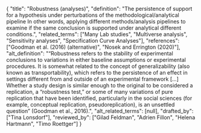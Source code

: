 {
    "title": "Robustness (analyses)",
    "definition": "The persistence of support for a hypothesis under perturbations of the methodological/analytical pipeline In other words, applying different methods/analysis pipelines to examine if the same conclusion is supported under analytical different conditions.",
    "related_terms": ["Many Lab studies", "Multiverse analysis", "Sensitivity analyses", "Specification Curve Analyses"],
    "references": ["Goodman et al. (2016) (alternative)", "Nosek and Errington (2020)"],
    "alt_definition": "“Robustness refers to the stability of experimental conclusions to variations in either baseline assumptions or experimental procedures. It is somewhat related to the concept of generalizability (also known as transportability), which refers to the persistence of an effect in settings different from and outside of an experimental framework [...] Whether a study design is similar enough to the original to be considered a replication, a “robustness test,” or some of many variations of pure replication that have been identified, particularly in the social sciences (for example, conceptual replication, pseudoreplication), is an unsettled question” (Goodman et al., 2016).",
    "alt_related_terms": [null],
    "drafted_by": ["Tina Lonsdorf"],
    "reviewed_by": ["Gilad Feldman", "Adrien Fillon", "Helena Hartmann", "Timo Roettger"]
  }
